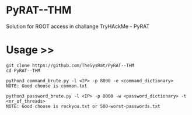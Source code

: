 # PyRAT--THM
Solution for ROOT access in challange TryHAckMe - PyRAT 

# Usage >>

```
git clone https://github.com/TheSysRat/PyRAT--THM
cd PyRAT--THM

python3 command_brute.py -l <IP> -p 8000 -e <command_dictionary>
NOTE: Good choose is common.txt

python3 password_brute.py -l <IP> -p 8000 -w <password_dictionary> -t <nr_of_threads>
NOTE: Good choose is rockyou.txt or 500-worst-passwords.txt 

```
